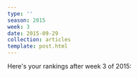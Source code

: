 ```yaml
---
type: ''
season: 2015
week: 3
date: 2015-09-29
collection: articles
template: post.html
---
```


Here's your rankings after week 3 of 2015:
